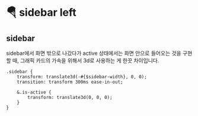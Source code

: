 # 🪂 sidebar left

## sidebar

sidebar에서 화면 밖으로 나갔다가 active 상태에서는 화면 안으로 들어오는 것을 구현할 때, 그래픽 카드의 가속을 위해서 3d로 사용하는 게 한끗 차이입니다.

```
.sidebar {
    transform: translate3d(-#{$sidebar-width}, 0, 0);
    transition: transform 300ms ease-in-out;
    
    &.is-active {
        transform: translate3d(0, 0, 0);
    }
}
```
